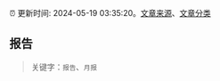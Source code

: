 :alarm_clock: 更新时间: 2024-05-19 03:35:20。[文章来源](/README.md)、[文章分类](/TAGS.md)

## 报告


> 关键字：`报告`、`月报`



